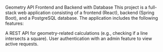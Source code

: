 Geometry API Frontend and Backend with Database
This project is a full-stack web application consisting of a frontend (React), backend (Spring Boot), and a PostgreSQL database. The application includes the following features:

A REST API for geometry-related calculations (e.g., checking if a line intersects a square).
User authentication with an admin feature to view active requests.
